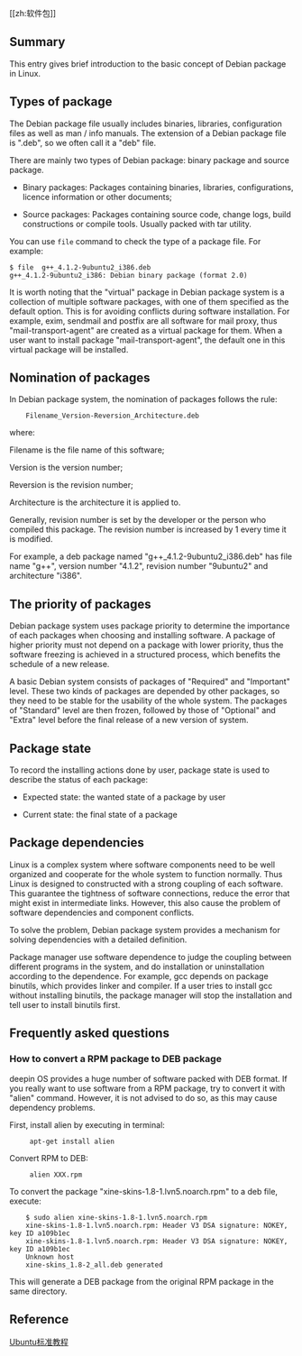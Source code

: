 [[zh:软件包]]


## Summary

This entry gives brief introduction to the basic concept of Debian package in Linux.

## Types of package

The Debian package file usually includes binaries, libraries, configuration files as well as man / info manuals. The extension of a Debian package file is ".deb", so we often call it a "deb" file.

There are mainly two types of Debian package: binary package and source package.

* Binary packages: Packages containing binaries, libraries, configurations, licence information or other documents;

* Source packages: Packages containing source code, change logs, build constructions or compile tools. Usually packed with tar utility.

You can use `file` command to check the type of a package file. For example:

    $ file  g++_4.1.2-9ubuntu2_i386.deb
    g++_4.1.2-9ubuntu2_i386: Debian binary package (format 2.0)

It is worth noting that the "virtual" package in Debian package system is a collection of multiple software packages, with one of them specified as the default option. This is for avoiding conflicts during software installation. For example, exim, sendmail and postfix are all software for mail proxy, thus "mail-transport-agent" are created as a virtual package for them. When a user want to install package "mail-transport-agent", the default one in this virtual package will be installed.

## Nomination of packages

In Debian package system, the nomination of packages follows the rule:

        Filename_Version-Reversion_Architecture.deb

where:

Filename is the file name of this software;

Version is the version number;

Reversion is the revision number;

Architecture is the architecture it is applied to.

Generally, revision number is set by the developer or the person who compiled this package. The revision number is increased by 1 every time it is modified.

For example, a deb package named "g++_4.1.2-9ubuntu2_i386.deb" has file name "g++", version number "4.1.2", revision number "9ubuntu2" and architecture "i386".

## The priority of packages

Debian package system uses package priority to determine the importance of each packages when choosing and installing software. A package of higher priority must not depend on a package with lower priority, thus the software freezing is achieved in a structured process, which benefits the schedule of a new release.

A basic Debian system consists of packages of "Required" and "Important" level. These two kinds of packages are depended by other packages, so they need to be stable for the usability of the whole system. The packages of "Standard" level are then frozen, followed by those of "Optional" and "Extra" level before the final release of a new version of system.

## Package state

To record the installing actions done by user, package state is used to describe the status of each package:

* Expected state: the wanted state of a package by user

* Current state: the final state of a package

## Package dependencies

Linux is a complex system where software components need to be well organized and cooperate for the whole system to function normally. Thus Linux is designed to constructed with a strong coupling of each software. This guarantee the tightness of software connections, reduce the error that might exist in  intermediate links. However, this also cause the problem of software dependencies and component conflicts.

To solve the problem, Debian package system provides a mechanism for solving dependencies with a detailed definition.

Package manager use software dependence to judge the coupling between different programs in the system, and do installation or uninstallation according to the dependence. For example, gcc depends on package binutils, which provides linker and compiler. If a user tries to install gcc without installing binutils, the package manager will stop the installation and tell user to install binutils first.

## Frequently asked questions

### How to convert a RPM package to DEB package

deepin OS provides a huge number of software packed with DEB format. If you really want to use software from a RPM package, try to convert it with "alien" command. However, it is not advised to do so, as this may cause dependency problems.

First, install alien by executing in terminal:

         apt-get install alien

Convert RPM to DEB:

         alien XXX.rpm

To convert the package "xine-skins-1.8-1.lvn5.noarch.rpm" to a deb file, execute:

        $ sudo alien xine-skins-1.8-1.lvn5.noarch.rpm
        xine-skins-1.8-1.lvn5.noarch.rpm: Header V3 DSA signature: NOKEY, key ID a109b1ec
        xine-skins-1.8-1.lvn5.noarch.rpm: Header V3 DSA signature: NOKEY, key ID a109b1ec
        Unknown host
        xine-skins_1.8-2_all.deb generated

This will generate a DEB package from the original RPM package in the same directory.

## Reference

[Ubuntu标准教程](http://book.51cto.com/art/200811/96247.htm)